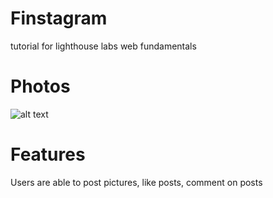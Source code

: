 # Finstagram
tutorial for lighthouse labs web fundamentals

# Photos
![alt text](https://snag.gy/43xSwt.jpg)
# Features
Users are able to post pictures, like posts, comment on posts
